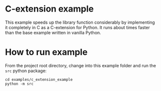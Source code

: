 # C-extension example

This example speeds up the library function considerably by implementing it completely in C as a C-extension for Python. It runs about times faster than the base example written in vanilla Python.

# How to run example

From the project root directory, change into this example folder and run the `src` python package:

```
cd examples/c_extension_example
python -m src
```
